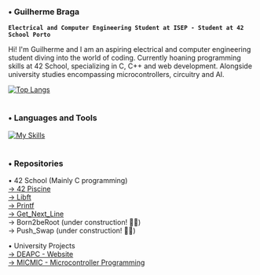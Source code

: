 ### • Guilherme Braga
**`Electrical and Computer Engineering Student at ISEP - Student at 42 School Porto`**

Hi! I'm Guilherme and I am an aspiring electrical and computer engineering student diving into the world of coding. Currently hoaning programming skills at 42 School, specializing in C, C++ and web development. Alongside university studies encompassing microcontrollers, circuitry and AI.

[![Top Langs](https://github-readme-stats.vercel.app/api/top-langs/?username=PSGui&layout=compact)](https://github.com/PSGui/github-readme-stats)


#

### • Languages and Tools

[![My Skills](https://skillicons.dev/icons?i=c,html,css,python,php,linux,sqlite,vim,vscode)](https://skillicons.dev)

#

### • Repositories

• 42 School (Mainly C programming)
<br />
<a href="https://github.com/PSGui/42Piscine">→ 42 Piscine</a>
<br />
<a href="https://github.com/PSGui/libft">→ Libft</a>
<br />
<a href="https://github.com/PSGui/printf">→ Printf</a>
<br />
<a href="https://github.com/PSGui/get_next_line">→ Get_Next_Line</a>
<br />
→ Born2beRoot (under construction! 👷🚧)
<br />
→ Push_Swap (under construction! 👷🚧)


• University Projects
<br />
<a href="https://github.com/PSGui/DEAPC">→ DEAPC - Website</a>
<br />
<a href="https://github.com/PSGui/MICMIC">→ MICMIC - Microcontroller Programming</a>
